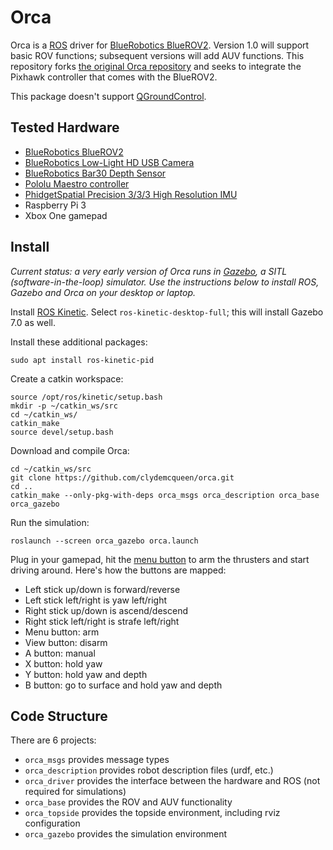 # Orca #

Orca is a [ROS](http://ros.org) driver for [BlueRobotics BlueROV2](https://www.bluerobotics.com/store/rov/bluerov2/). Version 1.0 will support basic ROV functions; subsequent versions will add AUV functions. This repository forks [the original Orca repository](https://www.github.com/clydemcqueen/orca) and seeks to integrate the Pixhawk controller that comes with the BlueROV2.

This package doesn't support [QGroundControl](http://qgroundcontrol.com/).

## Tested Hardware

* [BlueRobotics BlueROV2](https://www.bluerobotics.com/store/rov/bluerov2/)
* [BlueRobotics Low-Light HD USB Camera](https://www.bluerobotics.com/store/electronics/cam-usb-low-light-r1/)
* [BlueRobotics Bar30 Depth Sensor](https://www.bluerobotics.com/store/electronics/bar30-sensor-r1/)
* [Pololu Maestro controller](https://www.pololu.com/product/1354)
* [PhidgetSpatial Precision 3/3/3 High Resolution IMU](https://www.phidgets.com/?tier=3&catid=10&pcid=8&prodid=32)
* Raspberry Pi 3
* Xbox One gamepad

## Install

*Current status: a very early version of Orca runs in [Gazebo](http://gazebosim.org/), a SITL (software-in-the-loop) simulator. Use the instructions below to install ROS, Gazebo and Orca on your desktop or laptop.*

Install [ROS Kinetic](http://wiki.ros.org/Installation/Ubuntu). Select `ros-kinetic-desktop-full`; this will install Gazebo 7.0 as well.

Install these additional packages:
~~~~
sudo apt install ros-kinetic-pid
~~~~

Create a catkin workspace:
~~~~
source /opt/ros/kinetic/setup.bash
mkdir -p ~/catkin_ws/src
cd ~/catkin_ws/
catkin_make
source devel/setup.bash
~~~~

Download and compile Orca:
~~~~
cd ~/catkin_ws/src
git clone https://github.com/clydemcqueen/orca.git
cd ..
catkin_make --only-pkg-with-deps orca_msgs orca_description orca_base orca_gazebo
~~~~

Run the simulation:
~~~~
roslaunch --screen orca_gazebo orca.launch
~~~~

Plug in your gamepad, hit the [menu button](https://support.xbox.com/en-US/xbox-one/accessories/xbox-one-wireless-controller) to arm the thrusters and start driving around. Here's how the buttons are mapped:
* Left stick up/down is forward/reverse
* Left stick left/right is yaw left/right
* Right stick up/down is ascend/descend
* Right stick left/right is strafe left/right
* Menu button: arm
* View button: disarm
* A button: manual
* X button: hold yaw
* Y button: hold yaw and depth
* B button: go to surface and hold yaw and depth

## Code Structure

There are 6 projects:
* `orca_msgs` provides message types
* `orca_description` provides robot description files (urdf, etc.)
* `orca_driver` provides the interface between the hardware and ROS (not required for simulations)
* `orca_base` provides the ROV and AUV functionality
* `orca_topside` provides the topside environment, including rviz configuration
* `orca_gazebo` provides the simulation environment